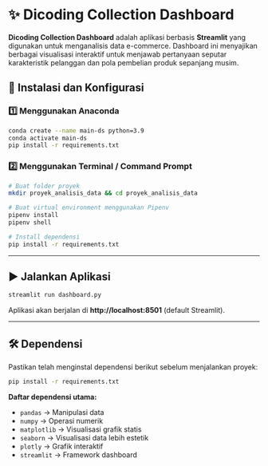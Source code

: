 # ✨ Dicoding Collection Dashboard  

**Dicoding Collection Dashboard** adalah aplikasi berbasis **Streamlit** yang digunakan untuk menganalisis data e-commerce. Dashboard ini menyajikan berbagai visualisasi interaktif untuk menjawab pertanyaan seputar karakteristik pelanggan dan pola pembelian produk sepanjang musim.

## 📌 Instalasi dan Konfigurasi  

### **1️⃣ Menggunakan Anaconda**  
```sh
conda create --name main-ds python=3.9
conda activate main-ds
pip install -r requirements.txt
```

### **2️⃣ Menggunakan Terminal / Command Prompt**  
```sh
# Buat folder proyek
mkdir proyek_analisis_data && cd proyek_analisis_data

# Buat virtual environment menggunakan Pipenv
pipenv install
pipenv shell

# Install dependensi
pip install -r requirements.txt
```

---

## ▶️ Jalankan Aplikasi  

```sh
streamlit run dashboard.py
```

Aplikasi akan berjalan di **http://localhost:8501** (default Streamlit).  

---

## 🛠 Dependensi  

Pastikan telah menginstal dependensi berikut sebelum menjalankan proyek:  
```sh
pip install -r requirements.txt
```

**Daftar dependensi utama:**  
- `pandas` → Manipulasi data  
- `numpy` → Operasi numerik  
- `matplotlib` → Visualisasi grafik statis  
- `seaborn` → Visualisasi data lebih estetik  
- `plotly` → Grafik interaktif  
- `streamlit` → Framework dashboard  